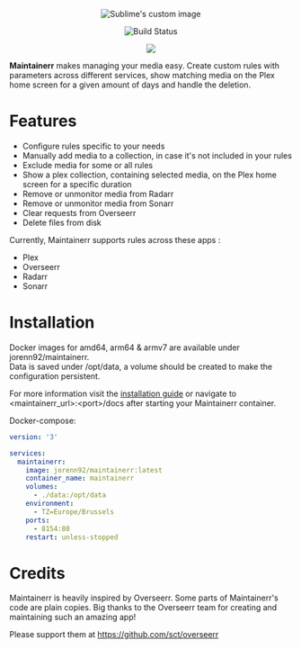 <p align="center">
  <img src="ui/public/logo_black.svg?raw=true" alt="Sublime's custom image"/>
</p>

<div align="center">

![Build Status](https://ci.cyntek.be/buildStatus/icon?job=Maintainerr%2FMaintainerr-dev-build)

[![](https://dcbadge.vercel.app/api/server/WP4ZW2QYwk)](https://discord.gg/WP4ZW2QYwk)

</div>

<b>Maintainerr</b> makes managing your media easy. Create custom rules with parameters across different services, show matching media on the Plex home screen for a given amount of days and handle the deletion.

# Features
- Configure rules specific to your needs
- Manually add media to a collection, in case it's not included in your rules
- Exclude  media for some or all rules
- Show a plex collection, containing selected media, on the Plex home screen for a specific duration
- Remove or unmonitor media from Radarr
- Remove or unmonitor media from Sonarr
- Clear requests from Overseerr
- Delete files from disk

Currently, Maintainerr supports rules across these apps :

- Plex
- Overseerr
- Radarr
- Sonarr

# Installation

Docker images for amd64, arm64 & armv7 are available under jorenn92/maintainerr. <br />
Data is saved under /opt/data, a volume should be created to make the configuration persistent.

For more information visit the [installation guide](docs/2-getting-started/1-installation/Installation.md) or navigate to \<maintainerr_url\>:\<port\>/docs after starting your Maintainerr container.

Docker-compose: 
```Yaml
version: '3'

services:
  maintainerr:
    image: jorenn92/maintainerr:latest
    container_name: maintainerr
    volumes:
      - ./data:/opt/data
    environment:
      - TZ=Europe/Brussels
    ports:
      - 8154:80
    restart: unless-stopped
```

# Credits
Maintainerr is heavily inspired by Overseerr. Some parts of Maintainerr's code are plain copies. Big thanks to the Overseerr team for creating and maintaining such an amazing app!

Please support them at https://github.com/sct/overseerr
